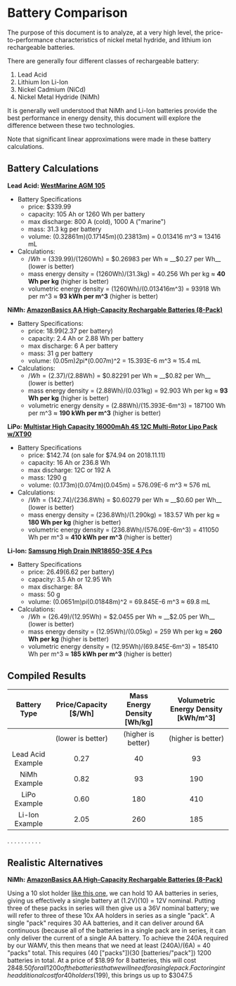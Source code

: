 # Battery Comparison

The purpose of this document is to analyze, at a very high level, the price-to-performance characteristics of nickel metal hydride, and lithium ion rechargeable batteries.

There are generally four different classes of rechargeable battery:

 1. Lead Acid
 2. Lithium Ion Li-Ion
 3. Nickel Cadmium (NiCd)
 4. Nickel Metal Hydride (NiMh)

It is generally well understood that NiMh and Li-Ion batteries provide the best performance in energy density, this document will explore the difference between these two technologies.

Note that significant linear approximations were made in these battery calculations.  

## Battery Calculations

 __Lead Acid: [WestMarine AGM 105](https://www.westmarine.com/buy/west-marine--group-31-dual-purpose-agm-battery-105-amp-hours--15020258)__
 
  - Battery Specifications
    - price: $339.99
    - capacity: 105 Ah or 1260 Wh per battery
    - max discharge: 800 A (cold), 1000 A ("marine")
    - mass: 31.3 kg per battery
    - volume: (0.32861m)(0.17145m)(0.23813m) = 0.013416 m^3 ≈ 13416 mL
  - Calculations:
    - $/Wh = (339.99$)/(1260Wh) = $0.26983 per Wh ≈ __$0.27 per Wh__ (lower is better)
    - mass energy density = (1260Wh)/(31.3kg) = 40.256 Wh per kg ≈ __40 Wh per kg__ (higher is better)
    - volumetric energy density = (1260Wh)/(0.013416m^3) = 93918 Wh per m^3 ≈ __93 kWh per m^3__ (higher is better)

__NiMh: [AmazonBasics AA High-Capacity Rechargable Batteries (8-Pack)](https://www.amazon.com/AmazonBasics-High-Capacity-Rechargeable-Batteries-Pre-charged/dp/B00HZV9WTM/)__

 - Battery Specifications:
   - price: $18.99 ($2.37 per battery)
   - capacity: 2.4 Ah or 2.88 Wh per battery
   - max discharge: 6 A per battery
   - mass: 31 g per battery
   - volume: (0.05m)*2*pi*(0.007m)^2 = 15.393E-6 m^3 ≈ 15.4 mL
 - Calculations:
   - $/Wh = (2.37$)/(2.88Wh) = $0.82291 per Wh ≈ __$0.82 per Wh__ (lower is better)
   - mass energy density = (2.88Wh)/(0.031kg) = 92.903 Wh per kg ≈ __93 Wh per kg__ (higher is better)
   - volumetric energy density = (2.88Wh)/(15.393E-6m^3) = 187100 Wh per m^3 ≈ __190 kWh per m^3__ (higher is better)
   
 __LiPo: [Multistar High Capacity 16000mAh 4S 12C Multi-Rotor Lipo Pack w/XT90](https://hobbyking.com/en_us/multistar-high-capacity-16000mah-4s-12c-multi-rotor-lipo-pack-w-xt90.html?___store=en_us)__

  - Battery Specifications
    - price: $142.74 (on sale for $74.94 on 2018.11.11)
    - capacity: 16 Ah or 236.8 Wh
    - max discharge: 12C or 192 A
    - mass: 1290 g
    - volume: (0.173m)(0.074m)(0.045m) = 576.09E-6 m^3 ≈ 576 mL
  - Calculations:
    - $/Wh = (142.74$)/(236.8Wh) = $0.60279 per Wh ≈ __$0.60 per Wh__ (lower is better)
    - mass energy density = (236.8Wh)/(1.290kg) = 183.57 Wh per kg ≈ __180 Wh per kg__ (higher is better)
    - volumetric energy density = (236.8Wh)/(576.09E-6m^3) = 411050 Wh per m^3 ≈ __410 kWh per m^3__ (higher is better)
    
 __Li-Ion: [Samsung High Drain INR18650-35E 4 Pcs](https://www.amazon.com/Samsung-INR18650-35E-Rechargeable-BD-Electronics/dp/B0762LDVF8/)__
 
   - Battery Specifications
     - price: $26.49 ($6.62 per battery)
     - capacity: 3.5 Ah or 12.95 Wh
     - max discharge: 8A
     - mass: 50 g
     - volume: (0.0651m)*pi*(0.01848m)^2 = 69.845E-6 m^3 ≈ 69.8 mL
   - Calculations:
     - $/Wh = (26.49$)/(12.95Wh) = $2.0455 per Wh ≈ __$2.05 per Wh__ (lower is better)
     - mass energy density = (12.95Wh)/(0.05kg) = 259 Wh per kg ≈ __260 Wh per kg__ (higher is better)
     - volumetric energy density = (12.95Wh)/(69.845E-6m^3) = 185410 Wh per m^3 ≈ __185 kWh per m^3__ (higher is better)
          
 ## Compiled Results
 
| Battery Type | Price/Capacity [$/Wh] | Mass Energy Density [Wh/kg] | Volumetric Energy Density [kWh/m^3] |
| :---: | :---: | :---: | :---: |
|  | (lower is better) | (higher is better) | (higher is better) |
| Lead Acid Example | 0.27 | 40 | 93 |
| NiMh Example | 0.82 | 93 | 190 |
| LiPo Example | 0.60 | 180 | 410 |
| Li-Ion Example | 2.05 | 260 | 185 |

.
.
.
.
.
.
.
.
.
.

## Realistic Alternatives

__NiMh: [AmazonBasics AA High-Capacity Rechargable Batteries (8-Pack)](https://www.amazon.com/AmazonBasics-High-Capacity-Rechargeable-Batteries-Pre-charged/dp/B00HZV9WTM/)__

Using a 10 slot holder [like this one](https://www.ebay.com/itm/2x-10-AA-Battery-Slot-Spring-Clip-Holder-Case-Plastic-Storage-Box-Flat-15V-DC/172767943184), we can hold 10 AA batteries in series, giving us effectively a single battery at (1.2V)(10) = 12V nominal.  Putting three of these packs in series will then give us a 36V nominal battery; we will refer to three of these 10x AA holders in series as a single "pack".  A single "pack" requires 30 AA batteries, and it can deliver around 6A continuous (because all of the batteries in a single pack are in series, it can only deliver the current of a single AA battery.  To achieve the 240A required by our WAMV, this then means that we need at least (240A)/(6A) = 40 "packs" total.  This requires (40 ["packs"])(30 [batteries/"pack"]) 1200 batteries in total.  At a price of $18.99 for 8 batteries, this will cost $2848.50 for all 1200 of the batteries that we will need for a single pack.  Factoring in the additional cost for 40 holders ($199), this brings us up to $3047.5
